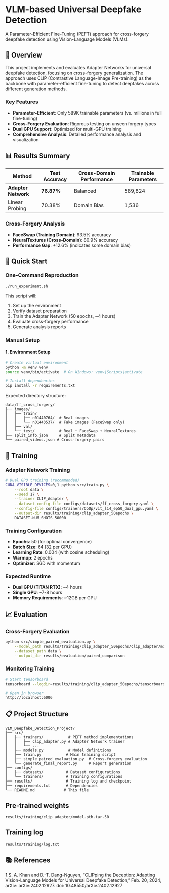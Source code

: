 # VLM-based Universal Deepfake Detection

A Parameter-Efficient Fine-Tuning (PEFT) approach for cross-forgery deepfake detection using Vision-Language Models (VLMs).

## 🎯 Overview

This project implements and evaluates Adapter Networks for universal deepfake detection, focusing on cross-forgery generalization. The approach uses CLIP (Contrastive Language-Image Pre-training) as the backbone with parameter-efficient fine-tuning to detect deepfakes across different generation methods.

### Key Features
- **Parameter-Efficient**: Only 589K trainable parameters (vs. millions in full fine-tuning)
- **Cross-Forgery Evaluation**: Rigorous testing on unseen forgery types
- **Dual GPU Support**: Optimized for multi-GPU training
- **Comprehensive Analysis**: Detailed performance analysis and visualization

## 📊 Results Summary

| Method | Test Accuracy | Cross-Domain Performance | Trainable Parameters |
|--------|---------------|-------------------------|---------------------|
| **Adapter Network** | **76.87%** | Balanced | 589,824 |
| Linear Probing | 70.38% | Domain Bias | 1,536 |

### Cross-Forgery Analysis
- **FaceSwap (Training Domain)**: 93.5% accuracy
- **NeuralTextures (Cross-Domain)**: 80.9% accuracy
- **Performance Gap**: +12.6% (indicates some domain bias)

## 🚀 Quick Start

### One-Command Reproduction
```bash
./run_experiment.sh
```

This script will:
1. Set up the environment
2. Verify dataset preparation
3. Train the Adapter Network (50 epochs, ~4 hours)
4. Evaluate cross-forgery performance
5. Generate analysis reports

### Manual Setup

#### 1. Environment Setup
```bash
# Create virtual environment
python -m venv venv
source venv/bin/activate  # On Windows: venv\Scripts\activate

# Install dependencies
pip install -r requirements.txt
```


Expected directory structure:
```
data/ff_cross_forgery/
├── images/
│   ├── train/
│   │   ├── n01440764/  # Real images
│   │   └── n01443537/  # Fake images (FaceSwap only)
│   ├── val/
│   └── test/           # Real + FaceSwap + NeuralTextures
├── split_info.json     # Split metadata
└── paired_videos.json # Cross-forgery pairs
```

## 🔧 Training

### Adapter Network Training
```bash
# Dual GPU training (recommended)
CUDA_VISIBLE_DEVICES=0,1 python src/train.py \
    --root data \
    --seed 17 \
    --trainer CLIP_Adapter \
    --dataset-config-file configs/datasets/ff_cross_forgery.yaml \
    --config-file configs/trainers/CoOp/vit_l14_ep50_dual_gpu.yaml \
    --output-dir results/training/clip_adapter_50epochs \
    DATASET.NUM_SHOTS 50000
```

### Training Configuration
- **Epochs**: 50 (for optimal convergence)
- **Batch Size**: 64 (32 per GPU)
- **Learning Rate**: 0.004 (with cosine scheduling)
- **Warmup**: 2 epochs
- **Optimizer**: SGD with momentum

### Expected Runtime
- **Dual GPU (TITAN RTX)**: ~4 hours
- **Single GPU**: ~7-8 hours
- **Memory Requirements**: ~12GB per GPU

## 📈 Evaluation

### Cross-Forgery Evaluation
```bash
python src/simple_paired_evaluation.py \
    --model_path results/training/clip_adapter_50epochs/clip_adapter/model.pth.tar-50 \
    --dataset_path data \
    --output_dir results/evaluation/paired_comparison
```

### Monitoring Training
```bash
# Start tensorboard
tensorboard --logdir=results/training/clip_adapter_50epochs/tensorboard --port=6006

# Open in browser
http://localhost:6006
```

## 📋 Project Structure

```
VLM_Deepfake_Detection_Project/
├── src/
│   ├── trainers/           # PEFT method implementations
│   │   ├── clip_adapter.py # Adapter Network trainer
│   │   └── ...
│   ├── models.py           # Model definitions
│   ├── train.py           # Main training script
│   ├── simple_paired_evaluation.py  # Cross-forgery evaluation
│   └── generate_final_report.py     # Report generation
├── configs/
│   ├── datasets/          # Dataset configurations
│   └── trainers/          # Training configurations
├── results/               # Training log and checkpoint
├── requirements.txt       # Dependencies
└── README.md             # This file
```

## Pre-trained weights 

```
results/training/clip_adapter/model.pth.tar-50
```

## Training log

```
results/training/log.txt
```




## 📚 References

1.S. A. Khan and D.-T. Dang-Nguyen, “CLIPping the Deception: Adapting Vision-Language Models for Universal Deepfake Detection,” Feb. 20, 2024, arXiv: arXiv:2402.12927. doi: 10.48550/arXiv.2402.12927

